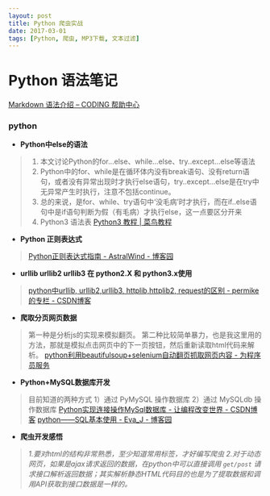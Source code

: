 ```yaml
---
layout: post
title: Python 爬虫实战
date: 2017-03-01
tags: [Python, 爬虫, MP3下载, 文本过滤]
---
```


# Python 语法笔记
[Markdown 语法介绍 – CODING 帮助中心](https://coding.net/help/doc/project/markdown.html#i)

### python
- __Python中else的语法__
> 1. 本文讨论Python的for…else、while…else、try..except…else等语法
> 2. Python中的for、while是在循环体内没有break语句、没有return语句，或者没有异常出现时才执行else语句，try..except…else是在try中无异常产生时执行，注意不包括continue。
> 3. 总的来说，是for、while、try语句中‘没毛病’时才执行，而在if..else语句中是if语句判断为假（有毛病）才执行else，这一点要区分开来
> 4. Python3 语法表 [Python3 教程 \| 菜鸟教程](https://www.runoob.com/python3/python3-tutorial.html)

- __Python 正则表达式__
> [Python正则表达式指南 - AstralWind - 博客园](https://www.cnblogs.com/huxi/archive/2010/07/04/1771073.html)

- __urllib urllib2 urllib3 在 python2.X 和 python3.x使用__
> [python中urllib, urllib2,urllib3, httplib,httplib2, request的区别 - permike的专栏 - CSDN博客](https://blog.csdn.net/permike/article/details/52437492)

- __爬取分页网页数据__
> 第一种是分析js的实现来模拟翻页。
> 第二种比较简单暴力，也是我这里用的方法，那就是模拟点击网页中的下一页按钮，然后重新读取html代码来解析。
> [python利用beautifulsoup+selenium自动翻页抓取网页内容 - 为程序员服务](http://ju.outofmemory.cn/entry/304084)

- __Python+MySQL数据库开发__
>目前知道的两种方式 1）通过 PyMySQL 操作数据库 2）通过 MySQLdb 操作数据库
>[Python实现连接操作MySql数据库 - 让编程改变世界 - CSDN博客](https://blog.csdn.net/zhihua_w/article/details/54313258)
>[python——SQL基本使用 - Eva_J - 博客园](https://www.cnblogs.com/Eva-J/p/5133716.html)
>

- __爬虫开发感悟__
> _1.要对html的结构非常熟悉，至少知道常用标签，才好编写爬虫
> 2.对于动态网页，如果是ajax请求返回的数据，在python中可以直接调用 `get/post` 请求接口解析返回数据；其实解析静态HTML代码目的也是为了提取数据和调用API获取到接口数据是一样的。_